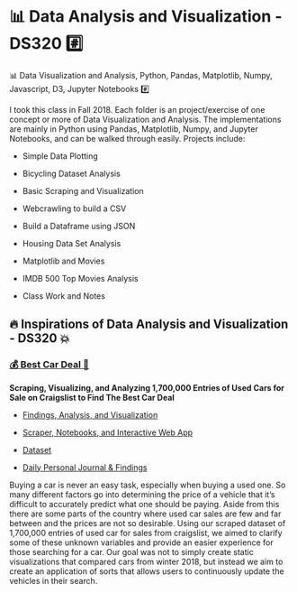# :bar_chart: Data Analysis and Visualization - DS320 :hash:

:bar_chart: Data Visualization and Analysis, Python, Pandas, Matplotlib, Numpy, Javascript, D3, Jupyter Notebooks :hash:

I took this class in Fall 2018. Each folder is an project/exercise of one concept or more of Data Visualization and Analysis. The implementations are mainly in Python using Pandas, Matplotlib, Numpy, and Jupyter Notebooks, and can be walked through easily. Projects include:

* Simple Data Plotting

* Bicycling Dataset Analysis

* Basic Scraping and Visualization

* Webcrawling to build a CSV

* Build a Dataframe using JSON

* Housing Data Set Analysis

* Matplotlib and Movies

* IMDB 500 Top Movies Analysis

* Class Work and Notes

## :fire: Inspirations of Data Analysis and Visualization - DS320 :boom:

### [:moneybag: Best Car Deal :car:](https://github.com/Ahmad-Magdy-Osman/BestCarDeal/)

**Scraping, Visualizing, and Analyzing 1,700,000 Entries of Used Cars for Sale on Craigslist to Find The Best Car Deal**

* [Findings, Analysis, and Visualization](https://ahmadosman.com/BestCarDeal/)
 
* [Scraper, Notebooks, and Interactive Web App](https://github.com/Ahmad-Magdy-Osman/BestCarDeal/)

* [Dataset](http://knuth.luther.edu/~osmaah02/cars.csv)

* [Daily Personal Journal & Findings](https://ahmadosman.com/BestCarDealJournal/)

Buying a car is never an easy task, especially when buying a used one. So many different factors go into determining the price of a vehicle that it’s difficult to accurately predict what one should be paying. Aside from this there are some parts of the country where used car sales are few and far between and the prices are not so desirable. Using our scraped dataset of 1,700,000 entries of used car for sales from craigslist, we aimed to clarify some of these unknown variables and provide an easier experience for those searching for a car. Our goal was not to simply create static visualizations that compared cars from winter 2018, but instead we aim to create an application of sorts that allows users to continuously update the vehicles in their search.

